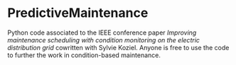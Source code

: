 # PredictiveMaintenance

Python code associated to the IEEE conference paper _Improving maintenance scheduling with condition monitoring on the electric distribution grid_ cowritten with Sylvie Koziel.
Anyone is free to use the code to further the work in condition-based maintenance.
